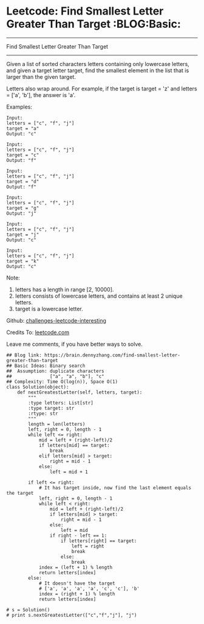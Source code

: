 # Leetcode: Find Smallest Letter Greater Than Target     :BLOG:Basic:


---

Find Smallest Letter Greater Than Target  

---

Given a list of sorted characters letters containing only lowercase letters, and given a target letter target, find the smallest element in the list that is larger than the given target.  

Letters also wrap around. For example, if the target is target = 'z' and letters = ['a', 'b'], the answer is 'a'.  

Examples:  

    Input:
    letters = ["c", "f", "j"]
    target = "a"
    Output: "c"

    Input:
    letters = ["c", "f", "j"]
    target = "c"
    Output: "f"

    Input:
    letters = ["c", "f", "j"]
    target = "d"
    Output: "f"

    Input:
    letters = ["c", "f", "j"]
    target = "g"
    Output: "j"

    Input:
    letters = ["c", "f", "j"]
    target = "j"
    Output: "c"

    Input:
    letters = ["c", "f", "j"]
    target = "k"
    Output: "c"

Note:  

1.  letters has a length in range [2, 10000].
2.  letters consists of lowercase letters, and contains at least 2 unique letters.
3.  target is a lowercase letter.

Github: [challenges-leetcode-interesting](https://github.com/DennyZhang/challenges-leetcode-interesting/tree/master/find-smallest-letter-greater-than-target)  

Credits To: [leetcode.com](https://leetcode.com/problems/find-smallest-letter-greater-than-target/description/)  

Leave me comments, if you have better ways to solve.  

    ## Blog link: https://brain.dennyzhang.com/find-smallest-letter-greater-than-target
    ## Basic Ideas: Binary search
    ##  Assumption: duplicate characters
    ##              ["a", "a", "b"], "c"
    ## Complexity: Time O(log(n)), Space O(1)
    class Solution(object):
        def nextGreatestLetter(self, letters, target):
            """
            :type letters: List[str]
            :type target: str
            :rtype: str
            """
            length = len(letters)
            left, right = 0, length - 1
            while left <= right:
                mid = left + (right-left)/2
                if letters[mid] == target:
                    break
                elif letters[mid] > target:
                    right = mid - 1
                else:
                    left = mid + 1
    
            if left <= right:
                # It has target inside, now find the last element equals the target
                left, right = 0, length - 1
                while left < right:
                    mid = left + (right-left)/2
                    if letters[mid] > target:
                        right = mid - 1
                    else:
                        left = mid
                    if right - left == 1:
                        if letters[right] == target:
                            left = right
                            break
                        else:
                            break
                index = (left + 1) % length
                return letters[index]
            else:
                # It doesn't have the target
                # ['a', 'a', 'a', 'a', 'c', 'c'], 'b'
                index = (right + 1) % length
                return letters[index]
    
    # s = Solution()
    # print s.nextGreatestLetter(["c","f","j"], "j")